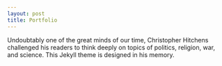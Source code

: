 ```yaml
---
layout: post
title: Portfolio
---
```


Undoubtably one of the great minds of our time, Christopher Hitchens challenged his readers to think deeply on topics of politics, religion, war, and science. This Jekyll theme is designed in his memory.